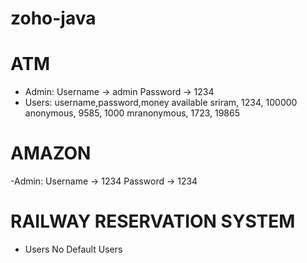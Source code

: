 # zoho-java

# ATM
 - Admin:
     Username -> admin
     Password -> 1234
 - Users:
  username,password,money available
  sriram, 1234, 100000
  anonymous, 9585, 1000
  mranonymous, 1723, 19865


# AMAZON

-Admin:
    Username -> 1234
    Password -> 1234
    
    
# RAILWAY RESERVATION SYSTEM
- Users
  No Default Users
